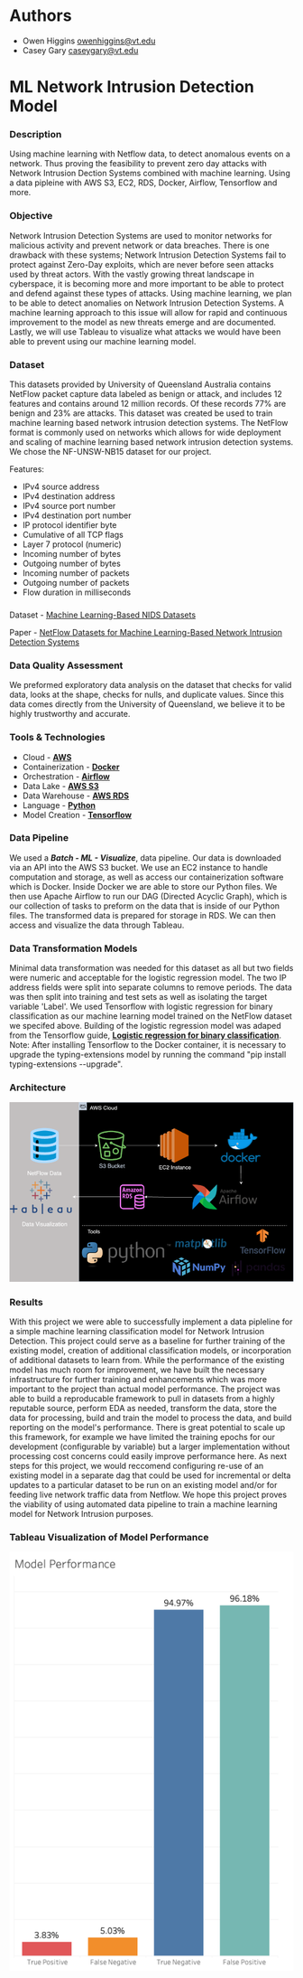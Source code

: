 # Authors
- Owen Higgins owenhiggins@vt.edu
- Casey Gary caseygary@vt.edu

# ML Network Intrusion Detection Model


### Description
Using machine learning with Netflow data, to detect anomalous events on a network. Thus proving the feasibility to prevent zero day attacks with Network Intrusion Dection Systems combined with machine learning.
Using a data pipleine with AWS S3, EC2, RDS, Docker, Airflow, Tensorflow and more.


### Objective
Network Intrusion Detection Systems are used to monitor networks for malicious activity and prevent network or data breaches. There is one drawback with these systems; Network Intrusion Detection Systems fail to protect against Zero-Day exploits, which are never before seen attacks used by threat actors. With the vastly growing threat landscape in cyberspace, it is becoming more and more important to be able to protect and defend against these types of attacks. Using machine learning, we plan to be able to detect anomalies on Network Intrusion Detection Systems. A machine learning approach to this issue will allow for rapid and continuous improvement to the model as new threats emerge and are documented. Lastly, we will use Tableau to visualize what attacks we would have been able to prevent using our machine learning model.

### Dataset
This datasets provided by University of Queensland Australia contains NetFlow packet capture data labeled as benign or attack, and includes 12 features and contains around 12 million records. Of these records 77% are benign and 23% are attacks. This dataset was created be used to train machine learning based network intrusion detection systems. The NetFlow format is commonly used on networks which allows for wide deployment and scaling of machine learning based network intrusion detection systems. We chose the NF-UNSW-NB15 dataset for our project. 


Features:
- IPv4 source address
- IPv4 destination address
- IPv4 source port number
- IPv4 destination port number
- IP protocol identifier byte
- Cumulative of all TCP flags
- Layer 7 protocol (numeric)
- Incoming number of bytes
- Outgoing number of bytes
- Incoming number of packets
- Outgoing number of packets
- Flow duration in milliseconds

### 
Dataset - [Machine Learning-Based NIDS Datasets](https://staff.itee.uq.edu.au/marius/NIDS_datasets/#RA5) 

Paper - [NetFlow Datasets for Machine Learning-Based Network Intrusion Detection Systems](https://doi.org/10.1007/978-3-030-72802-1_9)

### Data Quality Assessment

We preformed exploratory data analysis on the dataset that checks for valid data, looks at the shape, checks for nulls, and duplicate values. Since this data comes directly from the University of Queensland, we believe it to be highly trustworthy and accurate.

### Tools & Technologies

- Cloud - [**AWS**](https://aws.amazon.com/)
- Containerization - [**Docker**](https://www.docker.com)
- Orchestration - [**Airflow**](https://airflow.apache.org)
- Data Lake - [**AWS S3**](https://aws.amazon.com/s3/)
- Data Warehouse - [**AWS RDS**](https://aws.amazon.com/rds/)
- Language - [**Python**](https://www.python.org)
- Model Creation - [**Tensorflow**](https://www.tensorflow.org/guide/core/logistic_regression_core)


### Data Pipeline 

We used a ***Batch - ML - Visualize***, data pipeline. Our data is downloaded via an API into the AWS S3 bucket. We use an EC2 instance to handle computation and storage, as well as access our containerization software which is Docker. Inside Docker we are able to store our Python files. We then use Apache Airflow to run our DAG (Directed Acyclic Graph), which is our collection of tasks to preform on the data that is inside of our Python files. The transformed data is prepared for storage in RDS. We can then access and visualize the data through Tableau.

### Data Transformation Models

Minimal data transformation was needed for this dataset as all but two fields were numeric and acceptable for the logistic regression model. The two IP address fields were split into separate columns to remove periods. The data was then split into training and test sets as well as isolating the target variable 'Label'. We used Tensorflow with logistic regression for binary classification as our machine learning model trained on the NetFlow dataset we specifed above. Building of the logistic regression model was adaped from the Tensorflow guide, [**Logistic regression for binary classification**](https://www.tensorflow.org/guide/core/logistic_regression_core). Note: After installing Tensorflow to the Docker container, it is necessary to upgrade the typing-extensions model by running the command "pip install typing-extensions --upgrade". 


### Architecture
![Diagram.png](Diagram.png)

### Results
With this project we were able to successfully implement a data pipleline for a simple machine learning classification model for Network Intrusion Detection. This project could serve as a baseline for further training of the existing model, creation of additional classification models, or incorporation of additional datasets to learn from. While the performance of the existing model has much room for improvement, we have built the necessary infrastructure for further training and enhancements which was more important to the project than actual model performance. The project was able to build a reproducable framework to pull in datasets from a highly reputable source, perform EDA as needed, transform the data, store the data for processing, build and train the model to process the data, and build reporting on the model's performance. There is great potential to scale up this framework, for example we have limited the training epochs for our development (configurable by variable) but a larger implementation without processing cost concerns could easily improve performance here. As next steps for this project, we would reccomend configuring re-use of an existing model in a separate dag that could be used for incremental or delta updates to a particular dataset to be run on an existing model and/or for feeding live network traffic data from Netflow. We hope this project proves the viability of using automated data pipeline to train a machine learning model for Network Intrusion purposes.  

### Tableau Visualization of Model Performance
![TableauModel.png](TableauModel.png)
